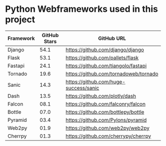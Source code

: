 # Python Webframeworks used in this project

| Framework | GitHub Stars | GitHub URL                            |
|-----------|--------------|---------------------------------------|
| Django    | 54.1         | https://github.com/django/django      |
| Flask     | 53.1         | https://github.com/pallets/flask      |
| Fastapi   | 24.1         | https://github.com/tiangolo/fastapi   |
| Tornado   | 19.6         | https://github.com/tornadoweb/tornado |
| Sanic     | 14.3         | https://github.com/huge-success/sanic |
| Dash      | 13.5         | https://github.com/plotly/dash        |
| Falcon    | 08.1         | https://github.com/falconry/falcon    |
| Bottle    | 07.0         | https://github.com/bottlepy/bottle    |
| Pyramid   | 03.4         | https://github.com/Pylons/pyramid     |
| Web2py    | 01.9         | https://github.com/web2py/web2py      |
| Cherrpy   | 01.3         | https://github.com/cherrypy/cherrpy   |
